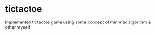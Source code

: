 # tictactoe
Implemented tictactoe game using some concept of  minimax algorithm &amp; other myself 
